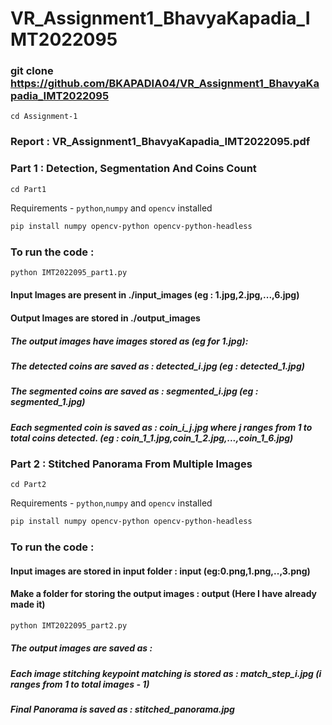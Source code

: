 
# VR_Assignment1_BhavyaKapadia_IMT2022095

### git clone https://github.com/BKAPADIA04/VR_Assignment1_BhavyaKapadia_IMT2022095

`cd Assignment-1`

### Report : VR_Assignment1_BhavyaKapadia_IMT2022095.pdf

### Part 1 : Detection, Segmentation And Coins Count

`cd Part1`

Requirements - `python`,`numpy` and `opencv` installed

```bash
pip install numpy opencv-python opencv-python-headless
```

### To run the code : 

```bash 
python IMT2022095_part1.py
```

#### Input Images are present in ./input_images (eg : 1.jpg,2.jpg,...,6.jpg)
#### Output Images are stored in ./output_images

##### The output images have images stored as (eg for 1.jpg):

##### The detected coins are saved as : detected_i.jpg (eg : detected_1.jpg)

##### The segmented coins are saved as : segmented_i.jpg (eg : segmented_1.jpg)

##### Each segmented coin is saved as : coin_i_j.jpg where j ranges from 1 to total coins detected. (eg : coin_1_1.jpg,coin_1_2.jpg,...,coin_1_6.jpg)

### Part 2 : Stitched Panorama From Multiple Images

`cd Part2`

Requirements - `python`,`numpy` and `opencv` installed

```bash
pip install numpy opencv-python opencv-python-headless
```

### To run the code : 
#### Input images are stored in input folder : input (eg:0.png,1.png,..,3.png)
#### Make a folder for storing the output images : output (Here I have already made it)
```bash 
python IMT2022095_part2.py
```

##### The output images are saved as :

##### Each image stitching keypoint matching is stored as : match_step_i.jpg (i ranges from 1 to total images - 1)

##### Final Panorama is saved as : stitched_panorama.jpg


